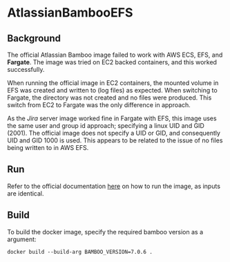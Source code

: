 # AtlassianBambooEFS

## Background
The official Atlassian Bamboo image failed to work with AWS ECS, EFS, and __Fargate__.  The image was tried on EC2 backed containers, and this worked successfully.

When running the official image in EC2 containers, the mounted volume in EFS was created and written to (log files) as expected.  When switching to Fargate, the directory was not created and no files were produced.  This switch from EC2 to Fargate was the only difference in approach.

As the _Jira_ server image worked fine in Fargate with EFS, this image uses the same user and group id approach; specifying a linux UID and GID (2001).  The official image does not specify a UID or GID, and consequently UID and GID 1000 is used.  This appears to be related to the issue of no files being written to in AWS EFS.

## Run
Refer to the official documentation [here](https://hub.docker.com/r/atlassian/bamboo-server) on how to run the image, as inputs are identical.

## Build
To build the docker image, specify the required bamboo version as a argument:
```
docker build --build-arg BAMBOO_VERSION=7.0.6 . 
```
